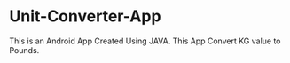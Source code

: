# Unit-Converter-App

This is an Android App Created Using JAVA. 
This App Convert KG value to Pounds.
